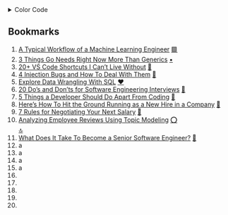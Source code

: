 <!-- color code >
🔴🟥    🔺🔻⭕
🟢🟩
🔵🟦    🔹🔷
🟡🟨
⚪⬜     ◻◽▫🔳
⚫⬛     ◼◾▪🔲
🟣🟪
🟠🟧    🔸🔶
🟤🟫
❤🧡💛💚💙💜🤎🖤🤍

https://help.raindrop.io/import/#settings

🔴 Open Source
🟥 Big Data
🟢 Docker
🟩 Machine Learning
🔵 Reinforcement Learning
🟦 Data Visualization
🟡 Git
🟨 Blockchain & Cryptocurrency
🟣 Data Engineer
🟪 Front-End
🟠 Back-End
🟧 Data Mining
🟤 Quantum Programming
🟫 Python
⚪ SQL
⬜ Data Warehouse
⚫ Documentation
⬛ Deep Learning
🔺 Data Science
🔻 Computer Vision & Digital Image Processing
⭕ Natural Language Processing
🔹 Time Series Prediction
🔷 Dataset
◻ Statistics
◽ Scientific Source
▫ Startup & Jobs
🔳 English
◼ Fitness
◾ Courses
▪ Go
🔲 Rust
🔸 Julia
🔶 Tips
❤ Web Framework
🧡
💛
💚
💙
💜
🤎
🖤
🤍


### Additional Flag

###### Read 📗
###### Stil Reading 📘
<-->

<details>
<summary>
Color Code
</summary>

###### Open Source 🔴
###### Big Data 🟥
###### Docker 🟢
###### Machine Learning 🟩
###### Reinforcement Learning 🔵
###### Data Visualization 🟦
###### Git 🟡
###### Blockchain & Cryptocurrency 🟨
###### Data Engineer 🟣
###### Front-End 🟪
###### Back-End 🟠
###### Data Mining 🟧
###### Quantum Programming 🟤
###### Python 🟫
###### SQL ⚪
###### Data Warehouse ⬜
###### Documentation ⚫
###### Deep Learning ⬛
###### Data Science 🔺
###### Computer Vision & Digital Image Processing 🔻
###### Natural Language Processing ⭕
###### Time Series Prediction 🔹
###### Dataset 🔷
###### Statistics ◻
###### Scientific Source ◽
###### Startup & Jobs ▫
###### English 🔳
###### Fitness ◼
###### Courses ◾
###### Go ▪
###### Rust 🔲
###### Julia 🔸
###### Tips 🔶
###### Web Framework ❤

</details>

## Bookmarks

1. [A Typical Workflow of a Machine Learning Engineer](https://medium.com/@trevenue/the-ml-engineer-a-very-simple-machine-learning-project-to-show-the-workflow-of-a-typical-machine-ec1e348bfcba) [🟩](#machine-learning-)
1. [3 Things Go Needs Right Now More Than Generics](https://medium.com/@ryanc118/three-things-go-needs-right-now-more-than-generics-a6225d62f76b) [▪](#go-)
1. [20+ VS Code Shortcuts I Can’t Live Without](https://medium.com/@happyholic1203/20-vs-code-shortcuts-i-cant-live-without-ee2026a64f14) [🔶](#tips-)
1. [4 Injection Bugs and How To Deal With Them](https://medium.com/@happyholic1203/4-injection-bugs-and-how-to-deal-with-them-db4a411ad5bc) [🔶](#tips-)
1. [Explore Data Wrangling With SQL](https://medium.com/@aashishnair/explore-data-wrangling-with-sql-8166119e1776) [❤](#web-framework-)
1. [20 Do’s and Don’ts for Software Engineering Interviews](https://medium.com/@emctackett/software-engineering-interview-tips-7f3f33e15219) [🔶](#tips-)
1. [5 Things a Developer Should Do Apart From Coding](https://medium.com/@pratik-choudhari/5-things-a-developer-should-do-apart-from-coding-9a740660c132) [🔶](#tips-)
1. [Here’s How To Hit the Ground Running as a New Hire in a Company](https://medium.com/@jedmay/heres-how-to-hit-the-ground-running-as-a-new-hire-in-a-company-4a59cbbcbf24) [🔶](#tips-)
1. [7 Rules for Negotiating Your Next Salary](https://medium.com/@selalio/7-rules-for-negotiating-your-next-salary-b24b2cb8defc) [🔶](#tips-)
1. [Analyzing Employee Reviews Using Topic Modeling](https://medium.com/@srujan.krish97/analyzing-employee-reviews-using-topic-modeling-3ef6f18e88c7) [⭕](#natural-language-processing-)  
[🔝](#bookmarks)
1. [What Does It Take To Become a Senior Software Engineer?](https://medium.com/@mannydsz/what-does-it-take-to-become-a-senior-software-engineer-8accd950d98) [🔶](#tips-)
1. a
1. a
1. a
1. a
1.
1.
1.
1.
1.